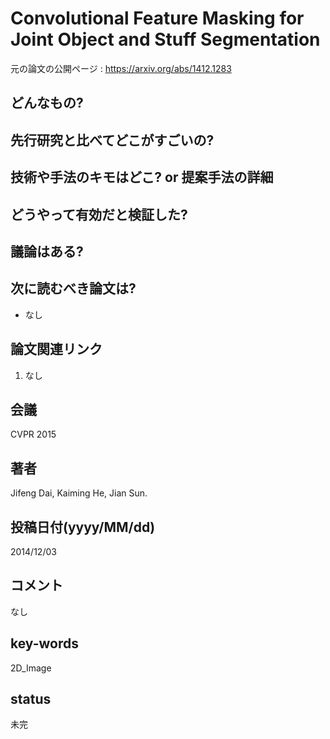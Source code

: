 # Convolutional Feature Masking for Joint Object and Stuff Segmentation

元の論文の公開ページ : https://arxiv.org/abs/1412.1283

## どんなもの?

## 先行研究と比べてどこがすごいの?

## 技術や手法のキモはどこ? or 提案手法の詳細

## どうやって有効だと検証した?

## 議論はある?

## 次に読むべき論文は?
- なし

## 論文関連リンク
1. なし

## 会議
CVPR 2015

## 著者
Jifeng Dai, Kaiming He, Jian Sun.

## 投稿日付(yyyy/MM/dd)
2014/12/03

## コメント
なし

## key-words
2D_Image

## status
未完